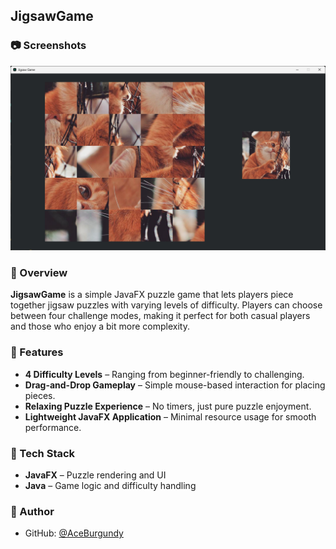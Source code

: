 ## **JigsawGame**

### 📷 Screenshots

![Gameplay](JigsawGame.png)

### 📝 Overview

**JigsawGame** is a simple JavaFX puzzle game that lets players piece together jigsaw puzzles with varying levels of difficulty. Players can choose between four challenge modes, making it perfect for both casual players and those who enjoy a bit more complexity.

### 🎯 Features

* **4 Difficulty Levels** – Ranging from beginner-friendly to challenging.
* **Drag-and-Drop Gameplay** – Simple mouse-based interaction for placing pieces.
* **Relaxing Puzzle Experience** – No timers, just pure puzzle enjoyment.
* **Lightweight JavaFX Application** – Minimal resource usage for smooth performance.

### 🧰 Tech Stack

* **JavaFX** – Puzzle rendering and UI
* **Java** – Game logic and difficulty handling

### 👤 Author

* GitHub: [@AceBurgundy](https://github.com/AceBurgundy)
